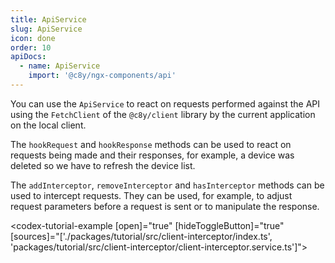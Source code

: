 ```yaml
---
title: ApiService
slug: ApiService
icon: done
order: 10
apiDocs:
  - name: ApiService
    import: '@c8y/ngx-components/api'
---
```

<!-- markdownlint-disable MD025 -->
<!-- markdownlint-disable MD033 -->
<!-- markdownlint-disable MD051 -->

You can use the `ApiService` to react on requests performed against the API using the `FetchClient`
of the `@c8y/client` library by the current application on the local client.

The `hookRequest` and `hookResponse` methods can be used to react on requests being made and their
responses, for example, a device was deleted so we have to refresh the device list.

The `addInterceptor`, `removeInterceptor` and `hasInterceptor` methods can be used to intercept
requests. They can be used, for example, to adjust request parameters before a request is sent or to
manipulate the response.

<codex-tutorial-example [open]="true" [hideToggleButton]="true"
[sources]="['./packages/tutorial/src/client-interceptor/index.ts', 'packages/tutorial/src/client-interceptor/client-interceptor.service.ts']"></codex-tutorial-example>
